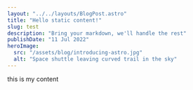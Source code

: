 ```yaml
---
layout: "../../layouts/BlogPost.astro"
title: "Hello static content!"
slug: test
description: "Bring your markdown, we'll handle the rest"
publishDate: "11 Jul 2022"
heroImage:
  src: "/assets/blog/introducing-astro.jpg"
  alt: "Space shuttle leaving curved trail in the sky"
---
```


this is my content
